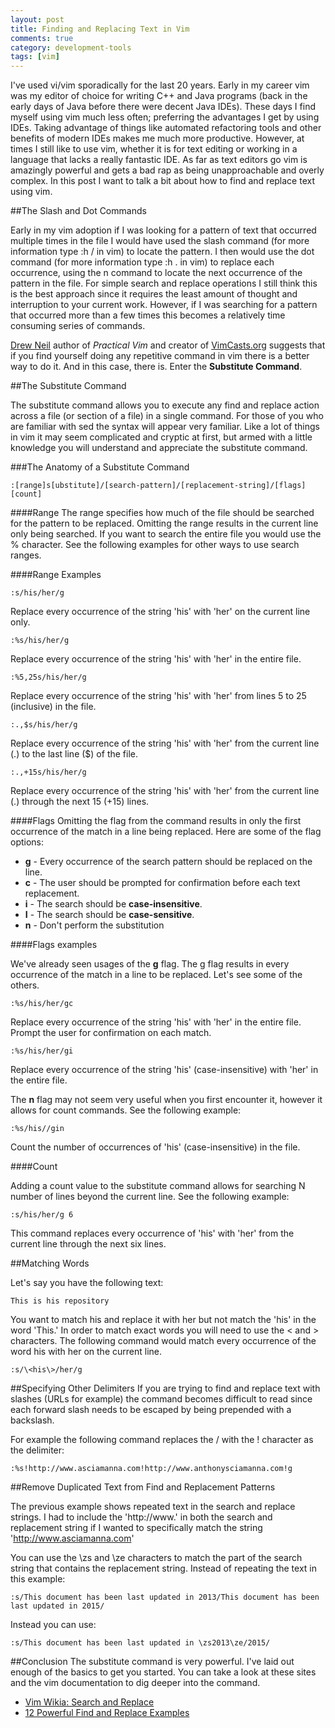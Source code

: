 ```yaml
---
layout: post
title: Finding and Replacing Text in Vim
comments: true
category: development-tools
tags: [vim]
---
```


I've used vi/vim sporadically for the last 20 years. Early in my career vim was my editor of choice for writing C++ and Java programs (back in the early days of Java before there were decent Java IDEs). These days I find myself using vim much less often; preferring the advantages I get by using IDEs. Taking advantage of things like automated refactoring tools and other benefits of modern IDEs makes me much more productive. However, at times I still like to use vim, whether it is for text editing or working in a language that lacks a really fantastic IDE. As far as text editors go vim is amazingly powerful and gets a bad rap as being unapproachable and overly complex. In this post I want to talk a bit about how to find and replace text using vim.
<!--more-->

##The Slash and Dot Commands

Early in my vim adoption if I was looking for a pattern of text that occurred multiple times in the file I would have used the slash command (for more information type :h / in vim) to locate the pattern. I then would use the dot command (for more information type :h . in vim) to replace each occurrence, using the n command to locate the next occurrence of the pattern in the file. For simple search and replace operations I still think this is the best approach since it requires the least amount of thought and interruption to your current work. However, if I was searching for a pattern that occurred more than a few times this becomes a relatively time consuming series of commands. 

[Drew Neil](https://twitter.com/nelstrom) author of _Practical Vim_ and creator of [VimCasts.org](http://vimcasts.org/) suggests that if you find yourself doing any repetitive command in vim there is a better way to do it. And in this case, there is. Enter the **Substitute Command**.

##The Substitute Command

The substitute command allows you to execute any find and replace action across a file (or section of a file) in a single command. For those of you who are familiar with sed the syntax will appear very familiar. Like a lot of things in vim it may seem complicated and cryptic at first, but armed with a little knowledge you will understand and appreciate the substitute command.

###The Anatomy of a Substitute Command
~~~  
:[range]s[ubstitute]/[search-pattern]/[replacement-string]/[flags] [count]  
~~~  

####Range
The range specifies how much of the file should be searched for the pattern to be replaced. Omitting the range results in the current line only being searched. If you want to search the entire file you would use the % character. See the following examples for other ways to use search ranges. 

####Range Examples

~~~
:s/his/her/g
~~~
Replace every occurrence of the string 'his' with 'her' on the current line only.

~~~
:%s/his/her/g
~~~
Replace every occurrence of the string 'his' with 'her' in the entire file.

~~~
:%5,25s/his/her/g
~~~
Replace every occurrence of the string 'his' with 'her' from lines 5 to 25 (inclusive) in the file.

~~~  
:.,$s/his/her/g
~~~  
Replace every occurrence of the string 'his' with 'her' from the current line (.) to the last line ($) of the file.

~~~  
:.,+15s/his/her/g  
~~~  
Replace every occurrence of the string 'his' with 'her' from the current line (.) through the next 15 (+15) lines.

####Flags
Omitting the flag from the command results in only the first occurrence of the match in a line being replaced. Here are some of the flag options:

* **g** - Every occurrence of the search pattern should be replaced on the line.
* **c** - The user should be prompted for confirmation before each text replacement.
* **i** - The search should be **case-insensitive**.
* **I** - The search should be **case-sensitive**.
* **n** - Don't perform the substitution

####Flags examples

We've already seen usages of the **g** flag. The g flag results in every occurrence of the match in a line to be replaced.
Let's see some of the others.

~~~  
:%s/his/her/gc  
~~~  
Replace every occurrence of the string 'his' with 'her' in the entire file. Prompt the user for confirmation on each match.

~~~  
:%s/his/her/gi  
~~~  
Replace every occurrence of the string 'his' (case-insensitive) with 'her' in the entire file. 

The **n** flag may not seem very useful when you first encounter it, however it allows for count commands. See the following example:

~~~  
:%s/his//gin  
~~~  
Count the number of occurrences of 'his' (case-insensitive) in the file.

####Count

Adding a count value to the substitute command allows for searching N number of lines beyond the current line. See the following example:

~~~  
:s/his/her/g 6  
~~~   
This command replaces every occurrence of 'his' with 'her' from the current line through the next six lines. 

##Matching Words

Let's say you have the following text:  

~~~  
This is his repository  
~~~  

You want to match his and replace it with her but not match the 'his' in the word 'This.'
In order to match exact words you will need to use the \< and \> characters. The following command would match every occurrence of the word his with her on the current line.

~~~    
:s/\<his\>/her/g   
~~~  


##Specifying Other Delimiters
If you are trying to find and replace text with slashes (URLs for example) the command becomes difficult to read since each forward slash needs to be escaped by being prepended with a backslash.

For example the following command replaces the / with the ! character as the delimiter:  

~~~  
:%s!http://www.asciamanna.com!http://www.anthonysciamanna.com!g  
~~~  

##Remove Duplicated Text from Find and Replacement Patterns

The previous example shows repeated text in the search and replace strings. I had to include the 'http://www.' in both the search and replacement string if I wanted to specifically match the string 'http://www.asciamanna.com'

You can use the \zs and \ze characters to match the part of the search string that contains the replacement string. Instead of repeating the text in this example:  

~~~   
:s/This document has been last updated in 2013/This document has been last updated in 2015/  
~~~  

Instead you can use:  

~~~    
:s/This document has been last updated in \zs2013\ze/2015/
~~~   

##Conclusion
The substitute command is very powerful. I've laid out enough of the basics to get you started. You can take a look at these sites and the vim documentation to dig deeper into the command.

* [Vim Wikia: Search and Replace](http://vim.wikia.com/wiki/Search_and_replace)
* [12 Powerful Find and Replace Examples](http://www.thegeekstuff.com/2009/04/vi-vim-editor-search-and-replace-examples/)
